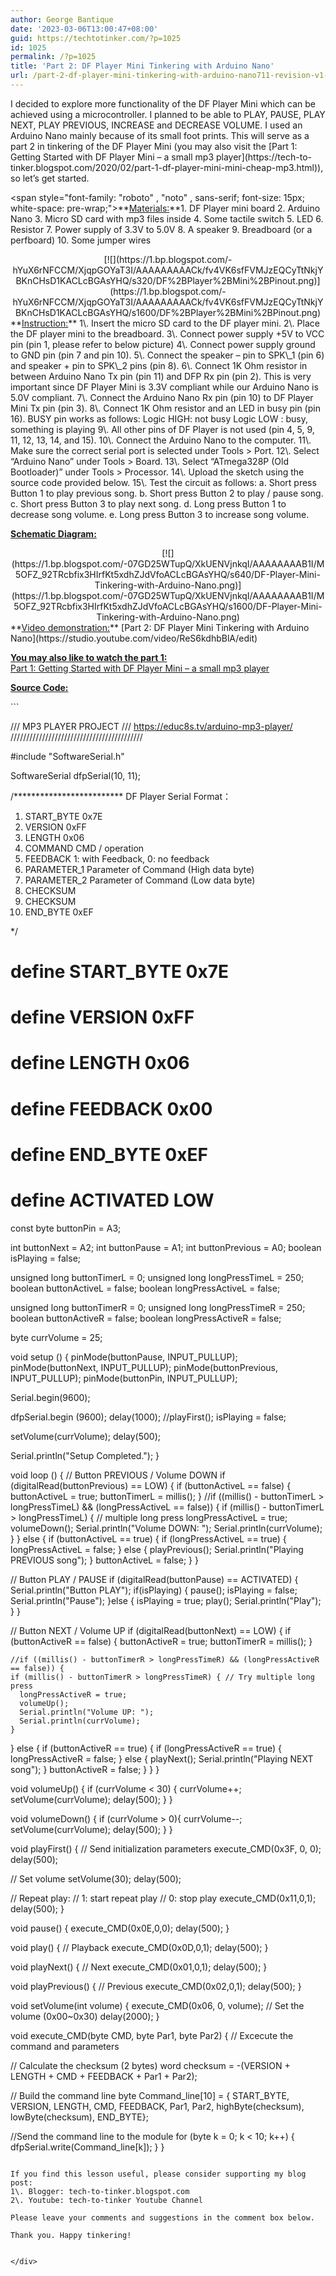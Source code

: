 ```yaml
---
author: George Bantique
date: '2023-03-06T13:00:47+08:00'
guid: https://techtotinker.com/?p=1025
id: 1025
permalink: /?p=1025
title: 'Part 2: DF Player Mini Tinkering with Arduino Nano'
url: /part-2-df-player-mini-tinkering-with-arduino-nano711-revision-v1-Part-2-DF-Player-Mini-Tinkering-with-Arduino-Nano
---
```



<div dir="ltr" style="text-align: left;"><div dir="ltr" style="text-align: left;"><span style="font-family: "roboto" , "noto" , sans-serif; font-size: 15px; white-space: pre-wrap;">I decided to explore more functionality of the DF Player Mini which can be achieved using a microcontroller. I planned to be able to PLAY, PAUSE, PLAY NEXT, PLAY PREVIOUS, INCREASE and DECREASE VOLUME. I used an Arduino Nano mainly because of its small foot prints. </span><span style="font-family: "roboto" , "noto" , sans-serif; font-size: 15px; white-space: pre-wrap;">This will serve as a part 2 in tinkering of the DF Player Mini (you may also visit the </span>[Part 1: Getting Started with DF Player Mini – a small mp3 player](https://tech-to-tinker.blogspot.com/2020/02/part-1-df-player-mini-mini-cheap-mp3.html)<span style="font-family: "roboto" , "noto" , sans-serif; font-size: 15px; white-space: pre-wrap;">), so let’s get started.</span>

<span style="font-family: "roboto" , "noto" , sans-serif; font-size: 15px; white-space: pre-wrap;">**<u>Materials:</u>**1. DF Player mini board 2. Arduino Nano 3. Micro SD card with mp3 files inside 4. Some tactile switch 5. LED 6. Resistor 7. Power supply of 3.3V to 5.0V 8. A speaker 9. Breadboard (or a perfboard) 10. Some jumper wires</span>

<div style="clear: both; text-align: center;">[![](https://1.bp.blogspot.com/-hYuX6rNFCCM/XjqpGOYaT3I/AAAAAAAAACk/fv4VK6sfFVMJzEQCyTtNkjYBKnCHsD1KACLcBGAsYHQ/s320/DF%2BPlayer%2BMini%2BPinout.png)](https://1.bp.blogspot.com/-hYuX6rNFCCM/XjqpGOYaT3I/AAAAAAAAACk/fv4VK6sfFVMJzEQCyTtNkjYBKnCHsD1KACLcBGAsYHQ/s1600/DF%2BPlayer%2BMini%2BPinout.png)</div>**<u>Instruction:</u>**  
1\. Insert the micro SD card to the DF player mini.  
2\. Place the DF player mini to the breadboard.  
3\. Connect power supply +5V to VCC pin (pin 1, please refer to below picture)  
4\. Connect power supply ground to GND pin (pin 7 and pin 10).  
5\. Connect the speaker – pin to SPK\_1 (pin 6) and speaker + pin to SPK\_2 pins (pin 8).  
6\. Connect 1K Ohm resistor in between Arduino Nano Tx pin (pin 11) and DFP Rx pin (pin 2). This is very important since DF Player Mini is 3.3V compliant while our Arduino Nano is 5.0V compliant.  
7\. Connect the Arduino Nano Rx pin (pin 10) to DF Player Mini Tx pin (pin 3).  
8\. Connect 1K Ohm resistor and an LED in busy pin (pin 16). BUSY pin works as follows:  
 Logic HIGH: not busy  
 Logic LOW : busy, something is playing  
9\. All other pins of DF Player is not used (pin 4, 5, 9, 11, 12, 13, 14, and 15).  
10\. Connect the Arduino Nano to the computer.  
11\. Make sure the correct serial port is selected under Tools &gt; Port.  
12\. Select “Arduino Nano” under Tools &gt; Board.  
13\. Select “ATmega328P (Old Bootloader)” under Tools &gt; Processor.  
14\. Upload the sketch using the source code provided below.  
15\. Test the circuit as follows:  
 a. Short press Button 1 to play previous song.  
 b. Short press Button 2 to play / pause song.  
 c. Short press Button 3 to play next song.  
 d. Long press Button 1 to decrease song volume.  
 e. Long press Button 3 to increase song volume.

**<u>Schematic Diagram:</u>**

<div style="clear: both; text-align: center;">[![](https://1.bp.blogspot.com/-07GD25WTupQ/XkUENVjnkqI/AAAAAAAAB1I/M5OFZ_92TRcbfix3HIrfKt5xdhZJdVfoACLcBGAsYHQ/s640/DF-Player-Mini-Tinkering-with-Arduino-Nano.png)](https://1.bp.blogspot.com/-07GD25WTupQ/XkUENVjnkqI/AAAAAAAAB1I/M5OFZ_92TRcbfix3HIrfKt5xdhZJdVfoACLcBGAsYHQ/s1600/DF-Player-Mini-Tinkering-with-Arduino-Nano.png)</div>**<u>Video demonstration:</u>**  
[Part 2: DF Player Mini Tinkering with Arduino Nano](https://studio.youtube.com/video/ReS6kdhbBlA/edit)

**<u>You may also like to watch the part 1:</u>**  
[Part 1: Getting Started with DF Player Mini – a small mp3 player](https://studio.youtube.com/video/e8XMp5vUS2E/edit)

**<u>Source Code:</u>**

</div>```

///              MP3 PLAYER PROJECT
/// https://educ8s.tv/arduino-mp3-player/
//////////////////////////////////////////


#include "SoftwareSerial.h"

SoftwareSerial dfpSerial(10, 11);

/*************************
DF Player Serial Format：
  1. START_BYTE     0x7E
  2. VERSION        0xFF
  3. LENGTH         0x06
  4. COMMAND        CMD / operation
  5. FEEDBACK       1: with Feedback, 0: no feedback
  6. PARAMETER_1    Parameter of Command (High data byte)
  7. PARAMETER_2    Parameter of Command (Low data byte)
  8. CHECKSUM   
  9. CHECKSUM  
  10. END_BYTE      0xEF

*/
# define START_BYTE 0x7E
# define VERSION    0xFF
# define LENGTH     0x06
# define FEEDBACK   0x00
# define END_BYTE   0xEF


# define ACTIVATED LOW

const byte buttonPin = A3;

int buttonNext = A2;
int buttonPause = A1;
int buttonPrevious = A0;
boolean isPlaying = false;



unsigned long buttonTimerL = 0;
unsigned long longPressTimeL = 250;
boolean buttonActiveL = false;
boolean longPressActiveL = false;

unsigned long buttonTimerR = 0;
unsigned long longPressTimeR = 250;
boolean buttonActiveR = false;
boolean longPressActiveR = false;

byte currVolume = 25;


void setup () {
  pinMode(buttonPause, INPUT_PULLUP);
  pinMode(buttonNext, INPUT_PULLUP);
  pinMode(buttonPrevious, INPUT_PULLUP);
  pinMode(buttonPin, INPUT_PULLUP);

  Serial.begin(9600);

  dfpSerial.begin (9600);
  delay(1000);
  //playFirst();
  isPlaying = false;

  setVolume(currVolume);
  delay(500);
  

  Serial.println("Setup Completed.");
}

void loop () { 
  // Button PREVIOUS / Volume DOWN
  if (digitalRead(buttonPrevious) == LOW) {
    if (buttonActiveL == false) {
      buttonActiveL = true;
      buttonTimerL = millis();
    }
    //if ((millis() - buttonTimerL > longPressTimeL) && (longPressActiveL == false)) {
    if (millis() - buttonTimerL > longPressTimeL) { // multiple long press
      longPressActiveL = true;
      volumeDown();
      Serial.println("Volume DOWN: ");
      Serial.println(currVolume);
    }
  } 
  else {
    if (buttonActiveL == true) {
      if (longPressActiveL == true) {
        longPressActiveL = false;
      } else {
        playPrevious();
        Serial.println("Playing PREVIOUS song");
      }
      buttonActiveL = false;
    }
  }

  // Button PLAY / PAUSE
  if (digitalRead(buttonPause) == ACTIVATED)
  {
    Serial.println("Button PLAY");
    if(isPlaying)
    {
      pause();
      isPlaying = false;
      Serial.println("Pause");
    }else
    {
      isPlaying = true;
      play();
      Serial.println("Play");
    }
  }

  // Button NEXT / Volume UP
  if (digitalRead(buttonNext) == LOW) {
    if (buttonActiveR == false) {
      buttonActiveR = true;
      buttonTimerR = millis();
    }

    //if ((millis() - buttonTimerR > longPressTimeR) && (longPressActiveR == false)) {
    if (millis() - buttonTimerR > longPressTimeR) { // Try multiple long press
      longPressActiveR = true;
      volumeUp();
      Serial.println("Volume UP: ");
      Serial.println(currVolume);
    }

  } 
  else {
    if (buttonActiveR == true) {
      if (longPressActiveR == true) {
        longPressActiveR = false;
      } else {
        playNext();
        Serial.println("Playing NEXT song");
      }
      buttonActiveR = false;
    }
  }
}


void volumeUp() {
  if (currVolume < 30) {
    currVolume++;
    setVolume(currVolume);
    delay(500);
  }
}


void volumeDown() {
  if (currVolume > 0){
    currVolume--;
    setVolume(currVolume);
    delay(500);
  }
}


void playFirst() {
  // Send initialization parameters
  execute_CMD(0x3F, 0, 0);
  delay(500);

  // Set volume
  setVolume(30);
  delay(500);

  // Repeat play:
  // 1: start repeat play
  // 0: stop play
  execute_CMD(0x11,0,1); 
  delay(500);
}

void pause() {
  execute_CMD(0x0E,0,0);
  delay(500);
}

void play() {
  // Playback
  execute_CMD(0x0D,0,1); 
  delay(500);
}

void playNext() {
  // Next
  execute_CMD(0x01,0,1);
  delay(500);
}

void playPrevious() {
  // Previous
  execute_CMD(0x02,0,1);
  delay(500);
}

void setVolume(int volume) {
  execute_CMD(0x06, 0, volume); // Set the volume (0x00~0x30)
  delay(2000);
}

void execute_CMD(byte CMD, byte Par1, byte Par2) {
  // Excecute the command and parameters

  // Calculate the checksum (2 bytes)
  word checksum = -(VERSION + LENGTH + CMD + FEEDBACK + Par1 + Par2);

  // Build the command line
  byte Command_line[10] = { START_BYTE, VERSION, LENGTH, CMD, FEEDBACK,
                            Par1, Par2, highByte(checksum), lowByte(checksum), END_BYTE};

  //Send the command line to the module
  for (byte k = 0; k < 10; k++) {
    dfpSerial.write(Command_line[k]);
  }
}

```

If you find this lesson useful, please consider supporting my blog post:  
1\. Blogger: tech-to-tinker.blogspot.com  
2\. Youtube: tech-to-tinker Youtube Channel

Please leave your comments and suggestions in the comment box below.

Thank you. Happy tinkering!

```


```

</div>